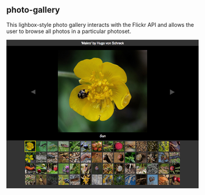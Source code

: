 ## photo-gallery
This lighbox-style photo gallery interacts with the Flickr API and allows the user to browse all photos in a particular photoset.

![screenshot](static/images/screenshot.png)

